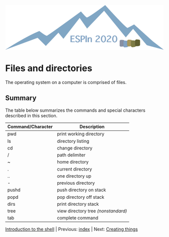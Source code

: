 ![ESPIn logo](../../media/ESPIn.png)

# Files and directories

The operating system on a computer is comprised of files.


## Summary

The table below summarizes the commands and special characters
described in this section.

| Command/Character | Description
| ----------------- | -----------
| pwd               | print working directory
| ls                | directory listing
| cd                | change directory
| /                 | path delimiter
| ~                 | home directory
| .                 | current directory
| ..                | one directory up
| -                 | previous directory
| pushd             | push directory on stack
| popd              | pop directory off stack
| dirs              | print directory stack
| tree              | view directory tree *(nonstandard)*
| tab               | complete command


[Introduction to the shell](./index.md) |
Previous: [index](./index.md) |
Next: [Creating things](./creating-things.md)
